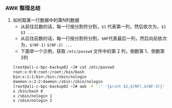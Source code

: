 ### AWK 整理总结
1. 如何取某一行数据中的第N列数据
	* 从前往后数的话，每一行按分割符分割，`$1` 代表第一列，然后依次为，`$2` `$3 ...`
	* 从后往前数的话，每一行按分割符分割，`$NF`代表最后一列，然后向前依次为，`$(NF-1)` `$(NF-2) ...`
	* 下面举一个示例，获取 `/etc/passwd` 文件中的第 2 列，倒数第 1、倒数第3列
	```bash
	[root@ali-c-bpc-backup02 ~]# cat /etc/passwd
	root:x:0:0:root:/root:/bin/bash
	bin:x:1:1:bin:/bin:/sbin/nologin
	daemon:x:2:2:daemon:/sbin:/sbin/nologin
	[root@ali-c-bpc-backup02 ~]# awk -F ':' '{print $2,$(NF),$(NF-3)}' /etc/passwd
	x /bin/bash 0
	x /sbin/nologin 1
	x /sbin/nologin 2
	```
